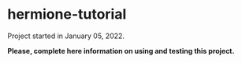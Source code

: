 ﻿# hermione-tutorial

Project started in January 05, 2022.


**Please, complete here information on using and testing this project.**
